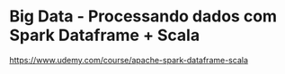 # Big Data - Processando dados com Spark Dataframe + Scala

https://www.udemy.com/course/apache-spark-dataframe-scala
